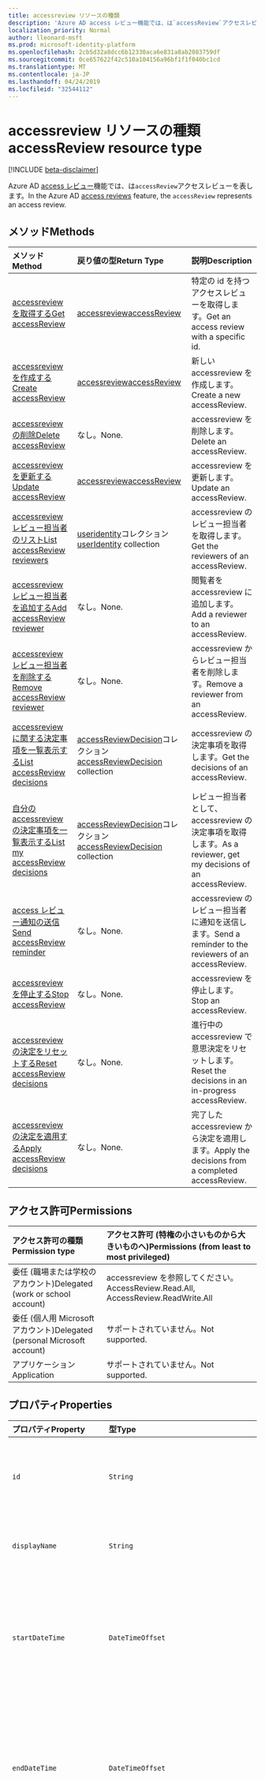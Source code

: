 ```yaml
---
title: accessreview リソースの種類
description: 'Azure AD access レビュー機能では、は`accessReview`アクセスレビューを表します。  '
localization_priority: Normal
author: lleonard-msft
ms.prod: microsoft-identity-platform
ms.openlocfilehash: 2cb5d32a8dcc6b12330aca6e831a8ab2083759df
ms.sourcegitcommit: 0ce657622f42c510a104156a96bf1f1f040bc1cd
ms.translationtype: MT
ms.contentlocale: ja-JP
ms.lasthandoff: 04/24/2019
ms.locfileid: "32544112"
---
```

# <a name="accessreview-resource-type"></a><span data-ttu-id="304ef-103">accessreview リソースの種類</span><span class="sxs-lookup"><span data-stu-id="304ef-103">accessReview resource type</span></span>

[!INCLUDE [beta-disclaimer](../../includes/beta-disclaimer.md)]

<span data-ttu-id="304ef-104">Azure AD [access レビュー](accessreviews-root.md)機能では、は`accessReview`アクセスレビューを表します。</span><span class="sxs-lookup"><span data-stu-id="304ef-104">In the Azure AD [access reviews](accessreviews-root.md) feature, the `accessReview` represents an access review.</span></span>  


## <a name="methods"></a><span data-ttu-id="304ef-105">メソッド</span><span class="sxs-lookup"><span data-stu-id="304ef-105">Methods</span></span>

| <span data-ttu-id="304ef-106">メソッド</span><span class="sxs-lookup"><span data-stu-id="304ef-106">Method</span></span>           | <span data-ttu-id="304ef-107">戻り値の型</span><span class="sxs-lookup"><span data-stu-id="304ef-107">Return Type</span></span>    |<span data-ttu-id="304ef-108">説明</span><span class="sxs-lookup"><span data-stu-id="304ef-108">Description</span></span>|
|:---------------|:--------|:----------|
|[<span data-ttu-id="304ef-109">accessreview を取得する</span><span class="sxs-lookup"><span data-stu-id="304ef-109">Get accessReview</span></span>](../api/accessreview-get.md) |   [<span data-ttu-id="304ef-110">accessreview</span><span class="sxs-lookup"><span data-stu-id="304ef-110">accessReview</span></span>](accessreview.md) |   <span data-ttu-id="304ef-111">特定の id を持つアクセスレビューを取得します。</span><span class="sxs-lookup"><span data-stu-id="304ef-111">Get an access review with a specific id.</span></span> |
|[<span data-ttu-id="304ef-112">accessreview を作成する</span><span class="sxs-lookup"><span data-stu-id="304ef-112">Create accessReview</span></span>](../api/accessreview-create.md) | [<span data-ttu-id="304ef-113">accessreview</span><span class="sxs-lookup"><span data-stu-id="304ef-113">accessReview</span></span>](accessreview.md) |   <span data-ttu-id="304ef-114">新しい accessreview を作成します。</span><span class="sxs-lookup"><span data-stu-id="304ef-114">Create a new accessReview.</span></span> |
|[<span data-ttu-id="304ef-115">accessreview の削除</span><span class="sxs-lookup"><span data-stu-id="304ef-115">Delete accessReview</span></span>](../api/accessreview-delete.md) | <span data-ttu-id="304ef-116">なし。</span><span class="sxs-lookup"><span data-stu-id="304ef-116">None.</span></span>   | <span data-ttu-id="304ef-117">accessreview を削除します。</span><span class="sxs-lookup"><span data-stu-id="304ef-117">Delete an accessReview.</span></span> |
|[<span data-ttu-id="304ef-118">accessreview を更新する</span><span class="sxs-lookup"><span data-stu-id="304ef-118">Update accessReview</span></span>](../api/accessreview-update.md) | [<span data-ttu-id="304ef-119">accessreview</span><span class="sxs-lookup"><span data-stu-id="304ef-119">accessReview</span></span>](accessreview.md) | <span data-ttu-id="304ef-120">accessreview を更新します。</span><span class="sxs-lookup"><span data-stu-id="304ef-120">Update an accessReview.</span></span> |
|[<span data-ttu-id="304ef-121">accessreview レビュー担当者のリスト</span><span class="sxs-lookup"><span data-stu-id="304ef-121">List accessReview reviewers</span></span>](../api/accessreview-listreviewers.md) |      <span data-ttu-id="304ef-122">[useridentity](useridentity.md)コレクション</span><span class="sxs-lookup"><span data-stu-id="304ef-122">[userIdentity](useridentity.md) collection</span></span>| <span data-ttu-id="304ef-123">accessreview のレビュー担当者を取得します。</span><span class="sxs-lookup"><span data-stu-id="304ef-123">Get the reviewers of an accessReview.</span></span> |
|[<span data-ttu-id="304ef-124">accessreview レビュー担当者を追加する</span><span class="sxs-lookup"><span data-stu-id="304ef-124">Add accessReview reviewer</span></span>](../api/accessreview-addreviewer.md) |      <span data-ttu-id="304ef-125">なし。</span><span class="sxs-lookup"><span data-stu-id="304ef-125">None.</span></span>   |   <span data-ttu-id="304ef-126">閲覧者を accessreview に追加します。</span><span class="sxs-lookup"><span data-stu-id="304ef-126">Add a reviewer to an accessReview.</span></span> |
|[<span data-ttu-id="304ef-127">accessreview レビュー担当者を削除する</span><span class="sxs-lookup"><span data-stu-id="304ef-127">Remove accessReview reviewer</span></span>](../api/accessreview-removereviewer.md) | <span data-ttu-id="304ef-128">なし。</span><span class="sxs-lookup"><span data-stu-id="304ef-128">None.</span></span>  |   <span data-ttu-id="304ef-129">accessreview からレビュー担当者を削除します。</span><span class="sxs-lookup"><span data-stu-id="304ef-129">Remove a reviewer from an accessReview.</span></span> |
|[<span data-ttu-id="304ef-130">accessreview に関する決定事項を一覧表示する</span><span class="sxs-lookup"><span data-stu-id="304ef-130">List accessReview decisions</span></span>](../api/accessreview-listdecisions.md) |      <span data-ttu-id="304ef-131">[accessReviewDecision](accessreviewdecision.md)コレクション</span><span class="sxs-lookup"><span data-stu-id="304ef-131">[accessReviewDecision](accessreviewdecision.md) collection</span></span>| <span data-ttu-id="304ef-132">accessreview の決定事項を取得します。</span><span class="sxs-lookup"><span data-stu-id="304ef-132">Get the decisions of an accessReview.</span></span>|
|[<span data-ttu-id="304ef-133">自分の accessreview の決定事項を一覧表示する</span><span class="sxs-lookup"><span data-stu-id="304ef-133">List my accessReview decisions</span></span>](../api/accessreview-listmydecisions.md) |     <span data-ttu-id="304ef-134">[accessReviewDecision](accessreviewdecision.md)コレクション</span><span class="sxs-lookup"><span data-stu-id="304ef-134">[accessReviewDecision](accessreviewdecision.md) collection</span></span>| <span data-ttu-id="304ef-135">レビュー担当者として、accessreview の決定事項を取得します。</span><span class="sxs-lookup"><span data-stu-id="304ef-135">As a reviewer, get my decisions of an accessReview.</span></span>|
|[<span data-ttu-id="304ef-136">access レビュー通知の送信</span><span class="sxs-lookup"><span data-stu-id="304ef-136">Send accessReview reminder</span></span>](../api/accessreview-sendreminder.md) |        <span data-ttu-id="304ef-137">なし。</span><span class="sxs-lookup"><span data-stu-id="304ef-137">None.</span></span>   |   <span data-ttu-id="304ef-138">accessreview のレビュー担当者に通知を送信します。</span><span class="sxs-lookup"><span data-stu-id="304ef-138">Send a reminder to the reviewers of an accessReview.</span></span> |
|[<span data-ttu-id="304ef-139">accessreview を停止する</span><span class="sxs-lookup"><span data-stu-id="304ef-139">Stop accessReview</span></span>](../api/accessreview-stop.md) |     <span data-ttu-id="304ef-140">なし。</span><span class="sxs-lookup"><span data-stu-id="304ef-140">None.</span></span>   |   <span data-ttu-id="304ef-141">accessreview を停止します。</span><span class="sxs-lookup"><span data-stu-id="304ef-141">Stop an accessReview.</span></span> |
|[<span data-ttu-id="304ef-142">accessreview の決定をリセットする</span><span class="sxs-lookup"><span data-stu-id="304ef-142">Reset accessReview decisions</span></span>](../api/accessreview-reset.md) |     <span data-ttu-id="304ef-143">なし。</span><span class="sxs-lookup"><span data-stu-id="304ef-143">None.</span></span>   |   <span data-ttu-id="304ef-144">進行中の accessreview で意思決定をリセットします。</span><span class="sxs-lookup"><span data-stu-id="304ef-144">Reset the decisions in an in-progress accessReview.</span></span>|
|[<span data-ttu-id="304ef-145">accessreview の決定を適用する</span><span class="sxs-lookup"><span data-stu-id="304ef-145">Apply accessReview decisions</span></span>](../api/accessreview-apply.md) |     <span data-ttu-id="304ef-146">なし。</span><span class="sxs-lookup"><span data-stu-id="304ef-146">None.</span></span>   |   <span data-ttu-id="304ef-147">完了した accessreview から決定を適用します。</span><span class="sxs-lookup"><span data-stu-id="304ef-147">Apply the decisions from a completed accessReview.</span></span>|

## <a name="permissions"></a><span data-ttu-id="304ef-148">アクセス許可</span><span class="sxs-lookup"><span data-stu-id="304ef-148">Permissions</span></span>

|<span data-ttu-id="304ef-149">アクセス許可の種類</span><span class="sxs-lookup"><span data-stu-id="304ef-149">Permission type</span></span>                        | <span data-ttu-id="304ef-150">アクセス許可 (特権の小さいものから大きいものへ)</span><span class="sxs-lookup"><span data-stu-id="304ef-150">Permissions (from least to most privileged)</span></span>              |
|:--------------------------------------|:---------------------------------------------------------|
|<span data-ttu-id="304ef-151">委任 (職場または学校のアカウント)</span><span class="sxs-lookup"><span data-stu-id="304ef-151">Delegated (work or school account)</span></span>     | <span data-ttu-id="304ef-152">accessreview を参照してください。</span><span class="sxs-lookup"><span data-stu-id="304ef-152">AccessReview.Read.All, AccessReview.ReadWrite.All</span></span> |
|<span data-ttu-id="304ef-153">委任 (個人用 Microsoft アカウント)</span><span class="sxs-lookup"><span data-stu-id="304ef-153">Delegated (personal Microsoft account)</span></span> | <span data-ttu-id="304ef-154">サポートされていません。</span><span class="sxs-lookup"><span data-stu-id="304ef-154">Not supported.</span></span> |
|<span data-ttu-id="304ef-155">アプリケーション</span><span class="sxs-lookup"><span data-stu-id="304ef-155">Application</span></span>                            | <span data-ttu-id="304ef-156">サポートされていません。</span><span class="sxs-lookup"><span data-stu-id="304ef-156">Not supported.</span></span> |


## <a name="properties"></a><span data-ttu-id="304ef-157">プロパティ</span><span class="sxs-lookup"><span data-stu-id="304ef-157">Properties</span></span>
| <span data-ttu-id="304ef-158">プロパティ</span><span class="sxs-lookup"><span data-stu-id="304ef-158">Property</span></span>     | <span data-ttu-id="304ef-159">型</span><span class="sxs-lookup"><span data-stu-id="304ef-159">Type</span></span>   |<span data-ttu-id="304ef-160">説明</span><span class="sxs-lookup"><span data-stu-id="304ef-160">Description</span></span>|
|:---------------|:--------|:----------|
| `id`                      |`String`                                                        | <span data-ttu-id="304ef-161">アクセスレビューのフィーチャーによって割り当てられた一意の識別子。</span><span class="sxs-lookup"><span data-stu-id="304ef-161">The feature-assigned unique identifier of an access review.</span></span> |
| `displayName`             |`String`                                                        | <span data-ttu-id="304ef-162">アクセスレビュー名。</span><span class="sxs-lookup"><span data-stu-id="304ef-162">The access review name.</span></span> <span data-ttu-id="304ef-163">作成時に必要です。</span><span class="sxs-lookup"><span data-stu-id="304ef-163">Required on create.</span></span> |
| `startDateTime`           |`DateTimeOffset`                                                | <span data-ttu-id="304ef-164">レビューが開始される予定の日時。</span><span class="sxs-lookup"><span data-stu-id="304ef-164">The DateTime when the review is scheduled to be start.</span></span>  <span data-ttu-id="304ef-165">これは、将来の日付になる可能性があります。</span><span class="sxs-lookup"><span data-stu-id="304ef-165">This could be a date in the future.</span></span>  <span data-ttu-id="304ef-166">作成時に必要です。</span><span class="sxs-lookup"><span data-stu-id="304ef-166">Required on create.</span></span> |
| `endDateTime`             |`DateTimeOffset`                                                | <span data-ttu-id="304ef-167">レビューが終了する予定の日時。</span><span class="sxs-lookup"><span data-stu-id="304ef-167">The DateTime when the review is scheduled to end.</span></span> <span data-ttu-id="304ef-168">これは、開始日よりも1日以上後でなければなりません。</span><span class="sxs-lookup"><span data-stu-id="304ef-168">This must be at least one day later than the start date.</span></span>  <span data-ttu-id="304ef-169">作成時に必要です。</span><span class="sxs-lookup"><span data-stu-id="304ef-169">Required on create.</span></span> |
| `status`                  |`String`                                                        | <span data-ttu-id="304ef-170">この読み取り専用フィールドは、accessreview の状態を指定します。</span><span class="sxs-lookup"><span data-stu-id="304ef-170">This read-only field specifies the status of an accessReview.</span></span> <span data-ttu-id="304ef-171">一般的な状態に`Initializing`は`NotStarted`、 `Starting``InProgress` `Completing` `Completed` `AutoReviewing`、、、、、、 `AutoReviewed`、などがあります。</span><span class="sxs-lookup"><span data-stu-id="304ef-171">The typical states include `Initializing`, `NotStarted`, `Starting`,`InProgress`, `Completing`, `Completed`, `AutoReviewing`, and `AutoReviewed`.</span></span> |
| `description`             |`String`                                                        | <span data-ttu-id="304ef-172">レビュー担当者に表示する、アクセスレビュー作成者によって提供される説明。</span><span class="sxs-lookup"><span data-stu-id="304ef-172">The description provided by the access review creator, to show to the reviewers.</span></span> |
| `businessFlowTemplateId`  |`String`                                                        | <span data-ttu-id="304ef-173">ビジネスフローテンプレートの識別子。</span><span class="sxs-lookup"><span data-stu-id="304ef-173">The business flow template identifier.</span></span> <span data-ttu-id="304ef-174">作成時に必要です。</span><span class="sxs-lookup"><span data-stu-id="304ef-174">Required on create.</span></span> |
| `reviewerType`            |`String`                                                        | <span data-ttu-id="304ef-175">レビュー担当者の関係の種類 (ターゲットオブジェクト、また`self`は`delegated` `entityOwners`のいずれか)。</span><span class="sxs-lookup"><span data-stu-id="304ef-175">The relationship type of reviewer to the target object, one of `self`, `delegated` or `entityOwners`.</span></span> <span data-ttu-id="304ef-176">作成時に必要です。</span><span class="sxs-lookup"><span data-stu-id="304ef-176">Required on create.</span></span> | 
| `createdBy`               |[<span data-ttu-id="304ef-177">userIdentity</span><span class="sxs-lookup"><span data-stu-id="304ef-177">userIdentity</span></span>](useridentity.md)                                 | <span data-ttu-id="304ef-178">このレビューを作成したユーザー。</span><span class="sxs-lookup"><span data-stu-id="304ef-178">The user who created this review.</span></span> |
| `reviewedEntity`          |`microsoft.graph.identity`                                      | <span data-ttu-id="304ef-179">アクセスレビューでアクセス権の割り当てを確認しているオブジェクト。</span><span class="sxs-lookup"><span data-stu-id="304ef-179">The object for which the access reviews is reviewing the access rights assignments.</span></span> <span data-ttu-id="304ef-180">これは、グループ内のユーザーのメンバーシップを確認したり、アプリケーションへのユーザーの割り当てを確認したりするためのグループであってもかまいません。</span><span class="sxs-lookup"><span data-stu-id="304ef-180">This can be the group for the review of memberships of users in a group, or the app for a review of assignments of users to an application.</span></span> <span data-ttu-id="304ef-181">作成時に必要です。</span><span class="sxs-lookup"><span data-stu-id="304ef-181">Required on create.</span></span> | 
| `settings`                |`microsoft.graph.accessReviewSettings`             | <span data-ttu-id="304ef-182">accessreview の設定については、以下の「型の定義」を参照してください。</span><span class="sxs-lookup"><span data-stu-id="304ef-182">The settings of an accessReview, see type definition below.</span></span> |



## <a name="relationships"></a><span data-ttu-id="304ef-183">リレーションシップ</span><span class="sxs-lookup"><span data-stu-id="304ef-183">Relationships</span></span>




| <span data-ttu-id="304ef-184">リレーションシップ</span><span class="sxs-lookup"><span data-stu-id="304ef-184">Relationship</span></span> | <span data-ttu-id="304ef-185">型</span><span class="sxs-lookup"><span data-stu-id="304ef-185">Type</span></span>   |<span data-ttu-id="304ef-186">説明</span><span class="sxs-lookup"><span data-stu-id="304ef-186">Description</span></span>|
|:---------------|:--------|:----------|
| `reviewers`               |<span data-ttu-id="304ef-187">[useridentity](useridentity.md)コレクション</span><span class="sxs-lookup"><span data-stu-id="304ef-187">[userIdentity](useridentity.md) collection</span></span>                     | <span data-ttu-id="304ef-188">アクセスレビュー reviewerType の種類`delegate`がの場合に、アクセスレビューのレビュー担当者のコレクション。</span><span class="sxs-lookup"><span data-stu-id="304ef-188">The collection of reviewers for an access review, if access review reviewerType is of type `delegate`.</span></span> |
| `decisions`               |<span data-ttu-id="304ef-189">[accessReviewDecision](accessreviewdecision.md)コレクション</span><span class="sxs-lookup"><span data-stu-id="304ef-189">[accessReviewDecision](accessreviewdecision.md) collection</span></span> | <span data-ttu-id="304ef-190">このアクセスレビューに関する決定事項のコレクション。</span><span class="sxs-lookup"><span data-stu-id="304ef-190">The collection of decisions for this access review.</span></span> |
| `myDecisions`             |<span data-ttu-id="304ef-191">[accessReviewDecision](accessreviewdecision.md)コレクション</span><span class="sxs-lookup"><span data-stu-id="304ef-191">[accessReviewDecision](accessreviewdecision.md) collection</span></span> | <span data-ttu-id="304ef-192">呼び出し元がレビュー担当者の場合、呼び出し元に対する決定のコレクション。</span><span class="sxs-lookup"><span data-stu-id="304ef-192">The collection of decisions for the caller, if the caller is a reviewer.</span></span> |
| `instances`               |<span data-ttu-id="304ef-193">[accessreview](accessreview.md)コレクション</span><span class="sxs-lookup"><span data-stu-id="304ef-193">[accessReview](accessreview.md) collection</span></span>         | <span data-ttu-id="304ef-194">このオブジェクトが定期的なアクセスレビューである場合、access のコレクションは、過去、現在、および今後のインスタンスをレビューします。</span><span class="sxs-lookup"><span data-stu-id="304ef-194">The collection of access reviews instances past, present and future, if this object is a recurring access review.</span></span> |

<span data-ttu-id="304ef-195">オブジェクトにこれらのリレーションシップが存在するかどうかは、オブジェクトが1回限りのアクセスレビューであるか、定期的なアクセスレビューの一連であるか、または定期的なアクセスレビューのインスタンスであるかに応じて異なります。</span><span class="sxs-lookup"><span data-stu-id="304ef-195">Whether these relationships are present on an object, depends upon whether the object is a one-time access review, the series of a recurring access review, or an instance of a recurring access review.</span></span>

| <span data-ttu-id="304ef-196">シナリオ</span><span class="sxs-lookup"><span data-stu-id="304ef-196">Scenario</span></span> | <span data-ttu-id="304ef-197">レビュー担当者がいますか?</span><span class="sxs-lookup"><span data-stu-id="304ef-197">Has reviewers?</span></span> | <span data-ttu-id="304ef-198">決定事項と mydecisions はありますか?</span><span class="sxs-lookup"><span data-stu-id="304ef-198">Has decisions and myDecisions?</span></span> | <span data-ttu-id="304ef-199">インスタンスがあるかどうか</span><span class="sxs-lookup"><span data-stu-id="304ef-199">Has instances?</span></span> |
|:---------|:---------------|:---------------|:---------------|
|<span data-ttu-id="304ef-200">ワンタイムアクセスのレビュー</span><span class="sxs-lookup"><span data-stu-id="304ef-200">One-time access review</span></span>|<span data-ttu-id="304ef-201">はい</span><span class="sxs-lookup"><span data-stu-id="304ef-201">Yes</span></span> | <span data-ttu-id="304ef-202">はい (開始した後)</span><span class="sxs-lookup"><span data-stu-id="304ef-202">Yes, once started</span></span> | <span data-ttu-id="304ef-203">いいえ</span><span class="sxs-lookup"><span data-stu-id="304ef-203">No</span></span> |
| <span data-ttu-id="304ef-204">定期的なアクセスのレビュー</span><span class="sxs-lookup"><span data-stu-id="304ef-204">Recurring access review</span></span> | <span data-ttu-id="304ef-205">はい</span><span class="sxs-lookup"><span data-stu-id="304ef-205">Yes</span></span> | <span data-ttu-id="304ef-206">いいえ</span><span class="sxs-lookup"><span data-stu-id="304ef-206">No</span></span> | <span data-ttu-id="304ef-207">はい</span><span class="sxs-lookup"><span data-stu-id="304ef-207">Yes</span></span> |
| <span data-ttu-id="304ef-208">定期的なアクセスレビューのインスタンス</span><span class="sxs-lookup"><span data-stu-id="304ef-208">Instance of a recurring access review</span></span> | <span data-ttu-id="304ef-209">はい</span><span class="sxs-lookup"><span data-stu-id="304ef-209">Yes</span></span> | <span data-ttu-id="304ef-210">はい (開始した後)</span><span class="sxs-lookup"><span data-stu-id="304ef-210">Yes, once started</span></span> | <span data-ttu-id="304ef-211">いいえ</span><span class="sxs-lookup"><span data-stu-id="304ef-211">No</span></span> |

## <a name="json-representation"></a><span data-ttu-id="304ef-212">JSON 表記</span><span class="sxs-lookup"><span data-stu-id="304ef-212">JSON representation</span></span>

<span data-ttu-id="304ef-213">以下は、リソースの JSON 表記です。</span><span class="sxs-lookup"><span data-stu-id="304ef-213">Here is a JSON representation of the resource.</span></span>

<!-- {
  "blockType": "resource",
  "optionalProperties": [

  ],
  "@odata.type": "microsoft.graph.accessReview"
}-->

```json
{
 "id": "string (identifier)",
 "displayName": "string",
 "startDateTime": "string (timestamp)",
 "endDateTime": "string (timestamp)",
 "status": "string",
 "description": "string",
 "businessFlowTemplateId": "string (identifier)",
 "reviewerType": "string",
 "createdBy": "microsoft.graph.userIdentity",
 "reviewedEntity": "microsoft.graph.identity",
 "settings": "microsoft.graph.accessReviewSettings",
 "reviewers": "Collection(microsoft.graph.userIdentity)"
}

```

## <a name="the-accessreviewsettings-type"></a><span data-ttu-id="304ef-214">accessReviewSettings の種類</span><span class="sxs-lookup"><span data-stu-id="304ef-214">The accessReviewSettings type</span></span>

<span data-ttu-id="304ef-215">は`accessReviewSettings` 、アクセスレビューを作成するときの追加の設定を提供し、アクセスレビューを開始するときの機能の動作を制御します。</span><span class="sxs-lookup"><span data-stu-id="304ef-215">The `accessReviewSettings` provides additional settings when creating an access review, to control the feature behavior when starting an access review.</span></span>  <span data-ttu-id="304ef-216">この型には、次のプロパティがあります。</span><span class="sxs-lookup"><span data-stu-id="304ef-216">This type has the following properties:</span></span> 

| <span data-ttu-id="304ef-217">プロパティ</span><span class="sxs-lookup"><span data-stu-id="304ef-217">Property</span></span>                     | <span data-ttu-id="304ef-218">型</span><span class="sxs-lookup"><span data-stu-id="304ef-218">Type</span></span>                      | <span data-ttu-id="304ef-219">説明</span><span class="sxs-lookup"><span data-stu-id="304ef-219">Description</span></span> |
| :--------------------------- | :------------------------ | :---------- |
| `mailNotificationsEnabled`|`Boolean`                | <span data-ttu-id="304ef-220">レビュー担当者にメールを送信するかどうか、およびレビュー作成者を有効にするかどうかを示すフラグ。</span><span class="sxs-lookup"><span data-stu-id="304ef-220">Flag to indicate whether sending mails to reviewers and the review creator is enabled.</span></span>                |
| `remindersEnabled`|`Boolean`       | <span data-ttu-id="304ef-221">レビュー担当者に電子メールを送信することが有効かどうかを示すフラグ。</span><span class="sxs-lookup"><span data-stu-id="304ef-221">Flag to indicate whether sending reminder emails to reviewers are enabled.</span></span>       |
| `justificationRequiredOnApproval`|`Boolean` | <span data-ttu-id="304ef-222">レビュー担当者がアクセスをレビューする際に理由を指定する必要があるかどうかを示すフラグ。</span><span class="sxs-lookup"><span data-stu-id="304ef-222">Flag to indicate whether reviewers are required to provide a justification when reviewing access.</span></span>|
| `activityDurationInDays`|`Int64` | <span data-ttu-id="304ef-223">ユーザーアクティビティがレビューアーに表示される日数。</span><span class="sxs-lookup"><span data-stu-id="304ef-223">The number of days of user activities to show to reviewers.</span></span> |
| `autoReviewEnabled`|`Boolean` | <span data-ttu-id="304ef-224">レビュー担当者が自動適用で使用するように指定されていない場合に、機能が決定を設定するかどうかを指定するフラグが有効になります。</span><span class="sxs-lookup"><span data-stu-id="304ef-224">Flag to indicate whether the feature should set a decision if the reviewer did not supply one, for use with auto-apply, is enabled.</span></span> |
| `autoReviewSettings`|`microsoft.graph.autoReviewSettings` | <span data-ttu-id="304ef-225">次に示すように、機能によってレビューの決定を設定する方法の詳細設定 (自動適用で使用)。</span><span class="sxs-lookup"><span data-stu-id="304ef-225">Detailed settings for how the feature should set the review decision, for use with auto-apply, described below.</span></span> |
| `recurrenceSettings`|`microsoft.graph.accessReviewRecurrenceSettings` | <span data-ttu-id="304ef-226">定期的なパターンの詳細設定。以下に説明します。</span><span class="sxs-lookup"><span data-stu-id="304ef-226">Detailed settings for recurrence, described below.</span></span> |
| `autoApplyReviewResultsEnabled`|`Boolean` | <span data-ttu-id="304ef-227">自動適用機能を使用して、ターゲットオブジェクトのアクセスリソースを自動的に変更するかどうかを示すフラグが有効になっていることを示します。</span><span class="sxs-lookup"><span data-stu-id="304ef-227">Flag to indicate whether auto-apply capability, to automatically change the target object access resource, is enabled.</span></span>  <span data-ttu-id="304ef-228">有効になっていない場合、ユーザーはレビューが完了した後、アクセスレビューを適用する必要があります。</span><span class="sxs-lookup"><span data-stu-id="304ef-228">If not enabled, a user must, after the review completes, apply the access review.</span></span> |
| `accessRecommendationsEnabled`|`Boolean` | <span data-ttu-id="304ef-229">レビュー担当者におすすめ候補を表示するかどうかを示すフラグ。</span><span class="sxs-lookup"><span data-stu-id="304ef-229">Flag to indicate whether showing recommendations to reviewers is enabled.</span></span> |



## <a name="the-autoreviewsettings-type"></a><span data-ttu-id="304ef-230">autoreviewsettings の種類</span><span class="sxs-lookup"><span data-stu-id="304ef-230">The autoReviewSettings type</span></span>

<span data-ttu-id="304ef-231">は`autoReviewSettings` 、アクセスレビューの設定内に埋め込まれ、アクセスレビューが完了したときの機能の動作を指定します。</span><span class="sxs-lookup"><span data-stu-id="304ef-231">The `autoReviewSettings` is embedded within the access review settings, and specifies the behavior for the feature when an access review completes.</span></span>  <span data-ttu-id="304ef-232">この型には、 `notReviewedResult`1 つのプロパティがあります。</span><span class="sxs-lookup"><span data-stu-id="304ef-232">The type has one property, `notReviewedResult`.</span></span>

| <span data-ttu-id="304ef-233">プロパティ</span><span class="sxs-lookup"><span data-stu-id="304ef-233">Property</span></span>                     | <span data-ttu-id="304ef-234">型</span><span class="sxs-lookup"><span data-stu-id="304ef-234">Type</span></span>     | <span data-ttu-id="304ef-235">説明</span><span class="sxs-lookup"><span data-stu-id="304ef-235">Description</span></span>                          |
| :--------------------------- | :------  | :----------                          |
| `notReviewedResult`          |`String`  | <span data-ttu-id="304ef-236">`Approve`、`Deny`、`Recommendation` のいずれかでなければなりません。</span><span class="sxs-lookup"><span data-stu-id="304ef-236">Must be one of `Approve`, `Deny`, or `Recommendation`.</span></span> |


## <a name="the-accessreviewrecurrencesettings-type"></a><span data-ttu-id="304ef-237">accessReviewRecurrenceSettings の種類</span><span class="sxs-lookup"><span data-stu-id="304ef-237">The accessReviewRecurrenceSettings type</span></span>

<span data-ttu-id="304ef-238">は`accessReviewRecurrenceSettings` 、アクセスレビューの設定内に埋め込まれており、定期的にアクセスレビューが繰り返されることを指定します。</span><span class="sxs-lookup"><span data-stu-id="304ef-238">The `accessReviewRecurrenceSettings` is embedded within the access review settings, and specifies that the access review recurs at regular intervals.</span></span>  <span data-ttu-id="304ef-239">この型には、次のプロパティがあります。</span><span class="sxs-lookup"><span data-stu-id="304ef-239">This type has the following properties:</span></span>

| <span data-ttu-id="304ef-240">プロパティ</span><span class="sxs-lookup"><span data-stu-id="304ef-240">Property</span></span>                     | <span data-ttu-id="304ef-241">型</span><span class="sxs-lookup"><span data-stu-id="304ef-241">Type</span></span>                                                                                                          | <span data-ttu-id="304ef-242">説明</span><span class="sxs-lookup"><span data-stu-id="304ef-242">Description</span></span> |
| :--------------------------- | :------------------------------------------------------------------------------------------------------------ | :---------- |
| `recurrenceType`|`String`    | <span data-ttu-id="304ef-243">繰り返し間隔。、、、、または`onetime` `annual`の`weekly` `monthly` `quarterly`いずれかである必要があります。</span><span class="sxs-lookup"><span data-stu-id="304ef-243">The recurrence interval, which must be one of `onetime`, `weekly`, `monthly`, `quarterly`, or `annual`.</span></span>                                                                   |
| `recurrenceEndType`|`String` | <span data-ttu-id="304ef-244">定期的なアイテムの終了方法。</span><span class="sxs-lookup"><span data-stu-id="304ef-244">How the recurrence ends.</span></span> <span data-ttu-id="304ef-245">その場合は`Never`、定期的なアイテムの明示的な終了はありません。</span><span class="sxs-lookup"><span data-stu-id="304ef-245">If it is `Never`, then there is no explicit end of the recurrence series.</span></span> <span data-ttu-id="304ef-246">その場合、 `endBy`定期的なパターンは特定の日付に終了します。</span><span class="sxs-lookup"><span data-stu-id="304ef-246">If it is `endBy`, then the recurrence ends at a certain date.</span></span> <span data-ttu-id="304ef-247">含まれて`occurrences`いる場合は、レビューの`recurrentCount`インスタンスが完了した後に series が終了します。</span><span class="sxs-lookup"><span data-stu-id="304ef-247">If it is `occurrences`, then the series ends after `recurrentCount` instances of the review have completed.</span></span> |
| `durationInDays`|`Int32`     | <span data-ttu-id="304ef-248">定期的なアイテムの期間 (日単位)。</span><span class="sxs-lookup"><span data-stu-id="304ef-248">The duration in days for recurrence.</span></span>                                                                              |
| `recurrenceCount`|`Int32`    | <span data-ttu-id="304ef-249">繰り返しの数 (の`recurrenceEndType`値が`occurrences`である場合)、そうでない場合は0。</span><span class="sxs-lookup"><span data-stu-id="304ef-249">The count of recurrences, if the value of `recurrenceEndType` is `occurrences`, or 0 otherwise.</span></span>                                                        |



<!--
{
  "type": "#page.annotation",
  "description": "accessReview resource",
  "keywords": "",
  "section": "documentation",
  "tocPath": "",
  "suppressions": [
    "Error: /api-reference/beta/resources/accessreview.md:\r\n      Exception processing links.\r\n    System.ArgumentException: Link Definition was null. Link text: !INCLUDE [beta-disclaimer](../../includes/beta-disclaimer.md)\r\n      at ApiDoctor.Validation.DocFile.get_LinkDestinations()\r\n      at ApiDoctor.Validation.DocSet.ValidateLinks(Boolean includeWarnings, String[] relativePathForFiles, IssueLogger issues, Boolean requireFilenameCaseMatch, Boolean printOrphanedFiles)"
  ]
}
-->
